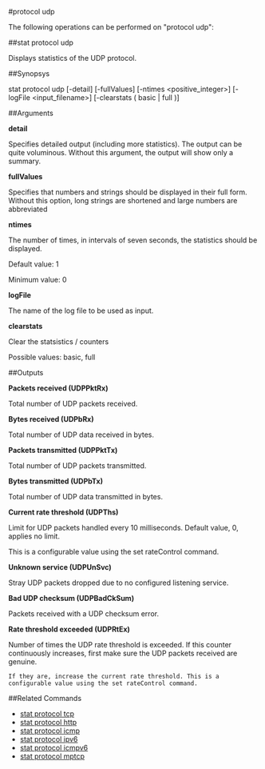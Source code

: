 #protocol udp

The following operations can be performed on "protocol udp":


##stat protocol udp

Displays statistics of the UDP protocol.


##Synopsys

stat protocol udp [-detail] [-fullValues] [-ntimes &lt;positive_integer>] [-logFile &lt;input_filename>] [-clearstats ( basic | full )]


##Arguments

<b>detail</b>
Specifies detailed output (including more statistics). The output can be quite voluminous. Without this argument, the output will show only a summary.

<b>fullValues</b>
Specifies that numbers and strings should be displayed in their full form. Without this option, long strings are shortened and large numbers are abbreviated

<b>ntimes</b>
The number of times, in intervals of seven seconds, the statistics should be displayed.
Default value: 1
Minimum value: 0

<b>logFile</b>
The name of the log file to be used as input.

<b>clearstats</b>
Clear the statsistics / counters
Possible values: basic, full



##Outputs

<b>Packets received (UDPPktRx)</b>
Total number of UDP packets received.

<b>Bytes received (UDPbRx)</b>
Total number of UDP data received in bytes.

<b>Packets transmitted (UDPPktTx)</b>
Total number of UDP packets transmitted.

<b>Bytes transmitted (UDPbTx)</b>
Total number of UDP data transmitted in bytes.

<b>Current rate threshold (UDPThs)</b>
Limit for UDP packets handled every 10 milliseconds. Default value, 0, applies no limit.
This is a configurable value using the set rateControl command.

<b>Unknown service (UDPUnSvc)</b>
Stray UDP packets dropped due to no configured listening  service.

<b>Bad UDP checksum (UDPBadCkSum)</b>
Packets received with a UDP checksum error.

<b>Rate threshold exceeded (UDPRtEx)</b>
Number of times the UDP rate threshold is exceeded. If this counter continuously increases, first make sure the UDP packets received are genuine. 
	If they are, increase the current rate threshold. This is a configurable value using the set rateControl command.



##Related Commands

<ul><li><a href="../../../ml#stat-protoco/ml#stat-protoco">stat protocol tcp</a></li><li><a href="../../../tml#stat-protocol/tml#stat-protocol">stat protocol http</a></li><li><a href="../../../tml#stat-protocol/tml#stat-protocol">stat protocol icmp</a></li><li><a href="../../../tml#stat-protocol/tml#stat-protocol">stat protocol ipv6</a></li><li><a href="../../../.html#stat-protocol-i/.html#stat-protocol-i">stat protocol icmpv6</a></li><li><a href="../../../html#stat-protocol-/html#stat-protocol-">stat protocol mptcp</a></li></ul>




